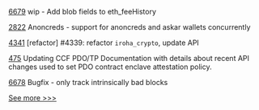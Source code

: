 
[6679](https://github.com/hyperledger/besu/pull/6679) wip - Add blob fields to eth_feeHistory

[2822](https://github.com/hyperledger/aries-cloudagent-python/pull/2822) Anoncreds - support for anoncreds and askar wallets concurrently

[4341](https://github.com/hyperledger/iroha/pull/4341) [refactor] #4339: refactor `iroha_crypto`, update API

[475](https://github.com/hyperledger-labs/private-data-objects/pull/475) Updating CCF PDO/TP Documentation with details about recent API changes used to set PDO contract enclave attestation policy.

[6678](https://github.com/hyperledger/besu/pull/6678) Bugfix - only track intrinsically bad blocks


[See more >>>](https://start-here.hyperledger.org/pull-requests)
